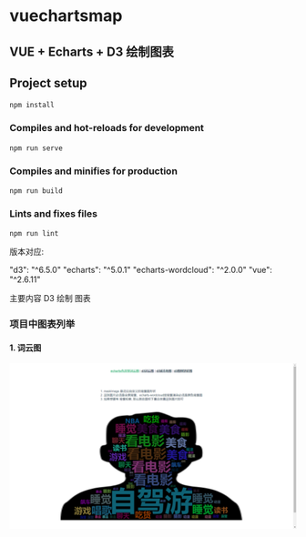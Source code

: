 # vuechartsmap

## VUE + Echarts + D3 绘制图表

## Project setup
```
npm install
```

### Compiles and hot-reloads for development
```
npm run serve
```

### Compiles and minifies for production
```
npm run build
```

### Lints and fixes files
```
npm run lint
```

版本对应: 

"d3": "^6.5.0"
"echarts": "^5.0.1"
"echarts-wordcloud": "^2.0.0"
"vue": "^2.6.11"

主要内容 D3 绘制 图表

### 项目中图表列举

#### 1. 词云图
![词云图](/词云图.png)

